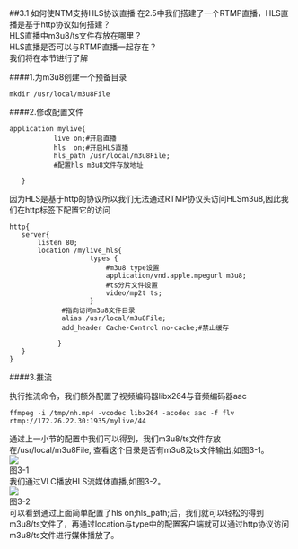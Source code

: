 ##3.1 如何使NTM支持HLS协议直播
在2.5中我们搭建了一个RTMP直播，HLS直播是基于http协议如何搭建？  
HLS直播中m3u8/ts文件存放在哪里？  
HLS直播是否可以与RTMP直播一起存在？  
我们将在本节进行了解

####1.为m3u8创建一个预备目录
```
mkdir /usr/local/m3u8File
```
####2.修改配置文件
``` 
application mylive{
           live on;#开启直播 
           hls  on;#开启HLS直播 
           hls_path /usr/local/m3u8File;
           #配置hls m3u8文件存放地址    
                
   }

```
因为HLS是基于http的协议所以我们无法通过RTMP协议头访问HLSm3u8,因此我们在http标签下配置它的访问
```
http{
   server{
       listen 80;
       location /mylive_hls{
                    types {
                        #m3u8 type设置
                        application/vnd.apple.mpegurl m3u8;
                        #ts分片文件设置
                        video/mp2t ts;
                    }  
    		 #指向访问m3u8文件目录
    		 alias /usr/local/m3u8File;
             add_header Cache-Control no-cache;#禁止缓存
    		     
            } 
   }
}
```
####3.推流

执行推流命令，我们额外配置了视频编码器libx264与音频编码器aac
```
ffmpeg -i /tmp/nh.mp4 -vcodec libx264 -acodec aac -f flv rtmp://172.26.22.30:1935/mylive/44
```
通过上一小节的配置中我们可以得到，我们m3u8/ts文件存放在/usr/local/m3u8File,
查看这个目录是否有m3u8及ts文件输出,如图3-1。  
![](/assets/微信截图_20180125092834.png)  
图3-1  
我们通过VLC播放HLS流媒体直播,如图3-2。  
![](/assets/微信截图_20180125093430.png)  
图3-2  
可以看到通过上面简单配置了hls on;hls_path;后，我们就可以轻松的得到m3u8/ts文件了，再通过location与type中的配置客户端就可以通过http协议访问m3u8/ts文件进行媒体播放了。
